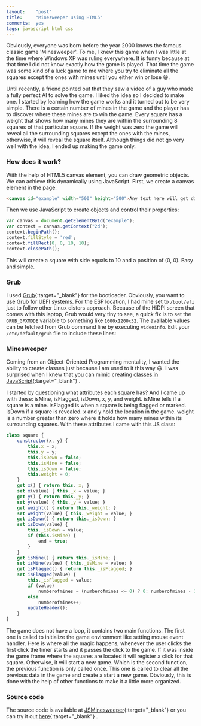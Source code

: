```yaml
---
layout:    "post"
title:     "Minesweeper using HTML5"
comments:  yes
tags: javascript html css
---
```


Obviously, everyone was born before the year 2000 knows the famous classic game 'Minesweeper'. To me, I knew this game when I was little at the time where Windows XP was ruling everywhere. It is funny because at that time I did not know exactly how the game is played. That time the game was some kind of a luck game to me where you try to eliminate all the squares except the ones with mines until you either win or lose :laughing:.

Until recently, a friend pointed out that they saw a video of a guy who made a fully perfect AI to solve the game. I liked the idea so I decided to make one. I started by learning how the game works and it turned out to be very simple. There is a certain number of mines in the game and the player has to discover where these mines are to win the game. Every square has a weight that shows how many mines they are within the surrounding 8 squares of that particular square. If the weight was zero the game will reveal all the surrounding squares except the ones with the mines, otherwise, it will reveal the square itself. Although things did not go very well with the idea, I ended up making the game only.

### How does it work?

With the help of HTML5 canvas element, you can draw geometric objects. We can achieve this dynamically using JavaScript. First, we create a canvas element in the page:

```html
<canvas id="example" width="500" height="500">Any text here will get displayed if the browser does not support HTML5 canvas</canvas>
```

Then we use JavaScript to create objects and control their properties:

```js
var canvas = document.getElementById("example");
var context = canvas.getContext("2d");
context.beginPath();
context.fillStyle = 'red';
context.fillRect(0, 0, 10, 10);
context.closePath();
```

This will create a square with side equals to 10 and a position of (0, 0). Easy and simple.

### Grub

I used [Grub](https://wiki.archlinux.org/index.php/GRUB "GRUB"){:target="_blank"} for the bootloader. Obviously, you want to use Grub for UEFI systems. For the ESP location, I had mine set to `/boot/efi` just to follow other Linux distors approach. Because of the HiDPI screen that comes with this laptop, Grub would very tiny to see, a quick fix is to set the `GRUB_GFXMODE` variable to something like `1600x1200x32`. The available values can be fetched from Grub command line by executing `videoinfo`. Edit your `/etc/default/grub` file to include these lines:

### Minesweeper

Coming from an Object-Oriented Programming mentality, I wanted the ability to create classes just because I am used to it this way :smiley:. I was surprised when I knew that you can mimic creating [classes in JavaScript](https://developer.mozilla.org/en-US/docs/Web/JavaScript/Reference/Classes "Classes - JavaScript"){:target="_blank"} .

I started by questioning what attributes each square has? And I came up with these: isMine, isFlagged, isDown, x, y, and weight. isMine tells if a square is a mine. isFlagged is when a square is being flagged or marked. isDown if a square is revealed. x and y hold the location in the game. weight is a number greater than zero where it holds how many mines within its surrounding squares. With these attributes I came with this JS class:

```js
class square {
    constructor(x, y) {
        this.x = x;
        this.y = y;
        this.isDown = false;
        this.isMine = false;
        this.isDown = false;
        this.weight = 0;
    }
    get x() { return this._x; }
    set x(value) { this._x = value; }
    get y() { return this._y; }
    set y(value) { this._y = value; }
    get weight() { return this._weight; }
    set weight(value) { this._weight = value; }
    get isDown() { return this._isDown; }
    set isDown(value) {
        this._isDown = value;
        if (this.isMine) {
            end = true;
        }
    }
    get isMine() { return this._isMine; }
    set isMine(value) { this._isMine = value; }
    get isFlagged() { return this._isFlagged; }
    set isFlagged(value) {
        this._isFlagged = value;
        if (value)
            numberofmines = (numberofmines <= 0) ? 0: numberofmines - 1;
        else
            numberofmines++;
        updateHeader();
    }
}
```

The game does not have a loop, it contains two main functions. The first one is called to initialize the game environment like setting mouse event handler. Here is where all the magic happens, whenever the user clicks the first click the timer starts and it passes the click to the game. If it was inside the game frame where the squares are located it will register a click for that square. Otherwise, it will start a new game. Which is the second function, the previous function is only called once. This one is called to clear all the previous data in the game and create a start a new game. Obviously, this is done with the help of other functions to make it a little more organized.

### Source code

The source code is available at [JSMinesweeper](https://github.com/aymanbagabas/jsminesweeper "JSMinesweeper - AymanBagabas"){:target="_blank"} or you can try it out [here](https://aymanbagabas.com/jsminesweeper "JSMinesweeper"){:target="_blank"} .
